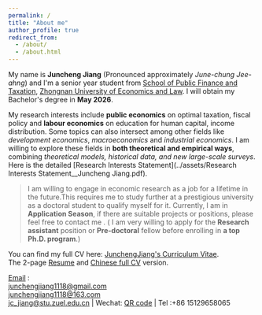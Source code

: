 ```yaml
---
permalink: /
title: "About me"
author_profile: true
redirect_from: 
  - /about/
  - /about.html
---
```


My name is **Juncheng Jiang** (Pronounced approximately _June-chung Jee-ahng_) and I'm a senior year student from [School of Public Finance and Taxation](https://csxy.zuel.edu.cn/), [Zhongnan University of Economics and Law](https://english.zuel.edu.cn/). I will obtain my Bachelor's degree in **May 2026**. 

My research interests include **public economics** on optimal taxation, fiscal policy and **labour economics** on education for human capital, income distribution. Some topics can also intersect among other fields like _development economics_, _macroeconomics_ and _industrial economics_. I am willing to explore these fields in **both theoretical and empirical ways**, combining *theoretical models, historical data, and new large-scale surveys*.  <br> Here is the detailed [Research Interests Statement](../assets/Research Interests Statement__Juncheng Jiang.pdf).

> I am willing to engage in economic research as a job for a lifetime in the future.This requires me to study further at a prestigious university as a doctoral student to qualify myself for it. Currently, I am in **Application Season**, if there are suitable projects or positions, please feel free to contact me . ( I am very willing to apply for the **Research assistant** position or **Pre-doctoral** fellow before enrolling in **a top Ph.D. program**.)
  
 You can find my full CV here: [JunchengJiang's Curriculum Vitae](../assets/Curriculum_vitae_Juncheng_Jiang250909.pdf). <br> The 2-page [Resume](../assets/Juncheng_Jiang_Resume.pdf) and [Chinese full CV](../assets/江俊澄_CV_cn.pdf) version.
 
 [Email](mailto:junchengjiang1118@gmail.com) :<br> junchengjiang1118@gmail.com <br> junchengjiang1118@163.com<br> jc_jiang@stu.zuel.edu.cn | Wechat: [QR code](../images/vx.png) | Tel :+86 15129658065
